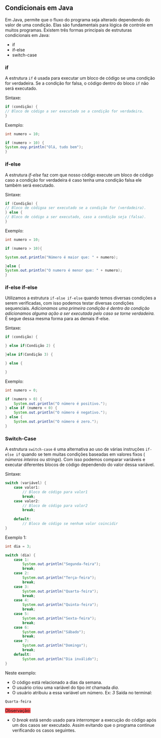 ## Condicionais em Java 

Em Java, permite que o fluxo do programa seja alterado dependendo do valor de uma condição. Elas são fundamentais para lógica de controle em muitos programas. Existem três formas principais de estruturas condicionais em Java:

*  if
* if-else
* switch-case

### if 
A estrutura `if` é usada para executar um bloco de código se uma condição for verdadeira. Se a condição for falsa, o código dentro do bloco `if` não será executado.

Sintaxe:
```Java 
if (condição) {
// Bloco de código a ser executado se a condição for verdadeira.
}
```

Exemplo:
```Java
int numero = 10;

if (numero > 10) {
System.ouy.println("Olá, tudo bem");
}
```


### if-else 
A estrutura *if-else* faz com que nosso código execute um bloco de código caso a condição for verdadeira é caso tenha uma condição falsa ele também será executado.

Sintaxe: 
```Java 
if (Condição) {
// Bloco de códigoa ser executado se a condição for (verdadeira).
} else {
// Bloco de código a ser executado, caso a condição seja (falsa).
}
```

Exemplo:
```Java 
int numero = 10;

if (numero > 10){

System.out.println("Número é maior que: " + numero);

}else {
System.out.println("O numero é menor que: " + numero);
}
```


### if-else if-else
Utilizamos a estrutura `if-else if-else` quando temos diversas condições a serem verificadas, com isso podemos testar diversas condições sequenciais. *Adicionamos uma primeira condição é dentro da condição adicionamos alguma ação a ser executada pelo caso se torne verdadeira.* É segue dessa mesma forma para as demais if-else.

Sintaxe:
```Java 
if (condição) {

} else if(Condição 2) {

}else if(Condição 3) {

} else {

}
``` 

Exemplo:
```Java 
int numero = 0;

if (numero > 0) {
    System.out.println("O número é positivo.");
} else if (numero < 0) {
    System.out.println("O número é negativo.");
} else {
    System.out.println("O número é zero.");
}

```


### Switch-Case
A estrutura  `switch-case` é uma alternativa ao uso de várias instruções `if-else if` quando se tem muitas condições baseadas em valores fixos ( *números inteiros* ou *strings*).
Com isso podemos comparar variáveis e executar diferentes blocos de código dependendo do valor dessa variável.

Sintaxe: 
```Java 
switch (variável) {
    case valor1:
        // Bloco de código para valor1
        break;
    case valor2:
        // Bloco de código para valor2
        break;
    
    default:
        // Bloco de código se nenhum valor coincidir
}

```

Exemplo 1:
```Java 
int dia = 3;

switch (dia) {
    case 1:
        System.out.println("Segunda-feira");
        break;
    case 2:
        System.out.println("Terça-feira");
        break;
    case 3:
        System.out.println("Quarta-feira");
        break;
    case 4:
        System.out.println("Quinta-feira");
        break;
    case 5:
        System.out.println("Sexta-feira");
        break;
    case 6:
        System.out.println("Sábado");
        break;
    case 7:
        System.out.println("Domingo");
        break;
    default:
        System.out.println("Dia inválido");
}

```
Neste exemplo: 
* O código está relacionado a dias da semana.
* O usuário criou uma variável do tipo *int*  chamada *dia*. 
* O usuário atribuiu a essa variável um número. Ex: *3* 
 Saída no terminal:
 ```Java 
 Quarta-feira
```

<span style="background:#ff4d4f">Observação:</span>
* O *break* está sendo usado para interromper a execução do código após um dos casos ser executado. Assim evitando que o programa continue verificando os casos seguintes.